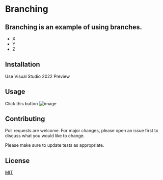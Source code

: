 # Branching

Branching is an example of using branches.
-------------

* X
* Y
* Z

## Installation

Use Visual Studio 2022 Preview

## Usage

Click this button
![image](https://user-images.githubusercontent.com/35724303/173667271-e1d2a393-ee35-4d09-985e-773ad263964d.png)


## Contributing
Pull requests are welcome. For major changes, please open an issue first to discuss what you would like to change.

Please make sure to update tests as appropriate.

## License
[MIT](https://choosealicense.com/licenses/mit/)


